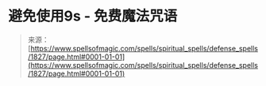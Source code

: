 <!--yml

category: 未分类

date: 2024-06-12 18:35:11

-->

# 避免使用9s - 免费魔法咒语

> 来源：[https://www.spellsofmagic.com/spells/spiritual_spells/defense_spells/1827/page.html#0001-01-01](https://www.spellsofmagic.com/spells/spiritual_spells/defense_spells/1827/page.html#0001-01-01)
